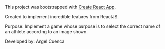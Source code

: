 This project was bootstrapped with [Create React App](https://github.com/facebookincubator/create-react-app).

Created to implement incredible features from ReactJS.

Purpose: Implement a game whose purpose is to select the correct name of an athlete according to an image shown.

Developed by: Angel Cuenca

